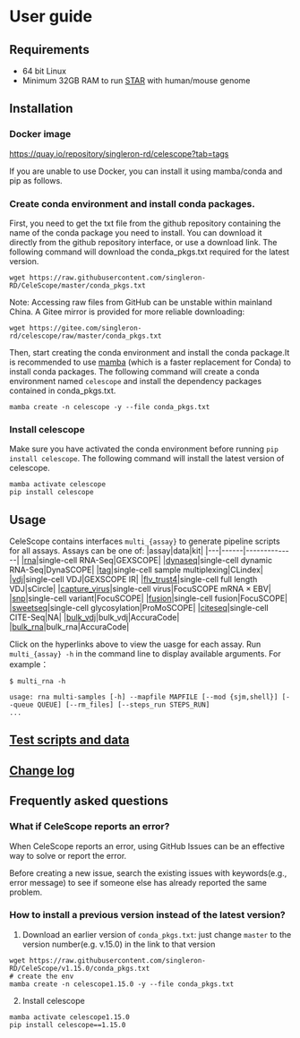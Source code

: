 # User guide

## Requirements

- 64 bit Linux
- Minimum 32GB RAM to run [STAR](https://github.com/alexdobin/STAR) with human/mouse genome


## Installation

### Docker image

https://quay.io/repository/singleron-rd/celescope?tab=tags

If you are unable to use Docker, you can install it using mamba/conda and pip as follows.

### Create conda environment and install conda packages. 
First, you need to get the txt file from the github repository containing the name of the conda package you need to install. You can download it directly from the github repository interface, or use a download link.
The following command will download the conda_pkgs.txt required for the latest version.
```
wget https://raw.githubusercontent.com/singleron-RD/CeleScope/master/conda_pkgs.txt
```

Note: Accessing raw files from GitHub can be unstable within mainland China. A Gitee mirror is provided for more reliable downloading:
```
wget https://gitee.com/singleron-rd/celescope/raw/master/conda_pkgs.txt
```


Then, start creating the conda environment and install the conda package.It is recommended to use [mamba](https://mamba.readthedocs.io/en/latest/installation/mamba-installation.html) (which is a faster replacement for Conda) to install conda packages.
The following command will create a conda environment named `celescope` and install the dependency packages contained in conda_pkgs.txt.
```
mamba create -n celescope -y --file conda_pkgs.txt
```

### Install celescope

Make sure you have activated the conda environment before running `pip install celescope`. The following command will install the latest version of celescope.
```
mamba activate celescope
pip install celescope
```

## Usage

CeleScope contains interfaces `multi_{assay}` to generate pipeline scripts for all assays. Assays can be one of:
|assay|data|kit|
|---|------|--------------|
|[rna](./assay/multi_rna.md)|single-cell RNA-Seq|GEXSCOPE|
|[dynaseq](./assay/multi_dynaseq.md)|single-cell dynamic RNA-Seq|DynaSCOPE|
|[tag](./assay/multi_tag.md)|single-cell sample multiplexing|CLindex|
|[vdj](./assay/multi_vdj.md)|single-cell VDJ|GEXSCOPE IR|
|[flv_trust4](./assay/multi_flv_trust4.md)|single-cell full length VDJ|sCircle|
|[capture_virus](./assay/multi_capture_virus.md)|single-cell virus|FocuSCOPE mRNA × EBV|
|[snp](./assay/multi_snp.md)|single-cell variant|FocuSCOPE|
|[fusion](./assay/multi_fusion.md)|single-cell fusion|FocuSCOPE|
|[sweetseq](assay/multi_sweetseq.md)|single-cell glycosylation|ProMoSCOPE|
|[citeseq](assay/multi_citeseq.md)|single-cell CITE-Seq|NA|
|[bulk_vdj](assay/multi_bulk_vdj.md)|bulk_vdj|AccuraCode|
|[bulk_rna](assay/multi_bulk_rna.md)|bulk_rna|AccuraCode|


Click on the hyperlinks above to view the uasge for each assay. Run `multi_{assay} -h` in the command line to display available arguments. For example：
```
$ multi_rna -h

usage: rna multi-samples [-h] --mapfile MAPFILE [--mod {sjm,shell}] [--queue QUEUE] [--rm_files] [--steps_run STEPS_RUN]
...
```


## [Test scripts and data](https://github.com/singleron-RD/celescope_test_script)

## [Change log](./CHANGELOG.md)

## Frequently asked questions

### What if CeleScope reports an error?

When CeleScope reports an error, using GitHub Issues can be an effective way to solve or report the error.

Before creating a new issue, search the existing issues with keywords(e.g., error message) to see if someone else has already reported the same problem. 

### How to install a previous version instead of the latest version?

1. Download an earlier version of `conda_pkgs.txt`: just change `master` to the version number(e.g. v.15.0) in the link to that version 
```
wget https://raw.githubusercontent.com/singleron-RD/CeleScope/v1.15.0/conda_pkgs.txt
# create the env
mamba create -n celescope1.15.0 -y --file conda_pkgs.txt
```

2. Install celescope
```
mamba activate celescope1.15.0
pip install celescope==1.15.0
```



 
